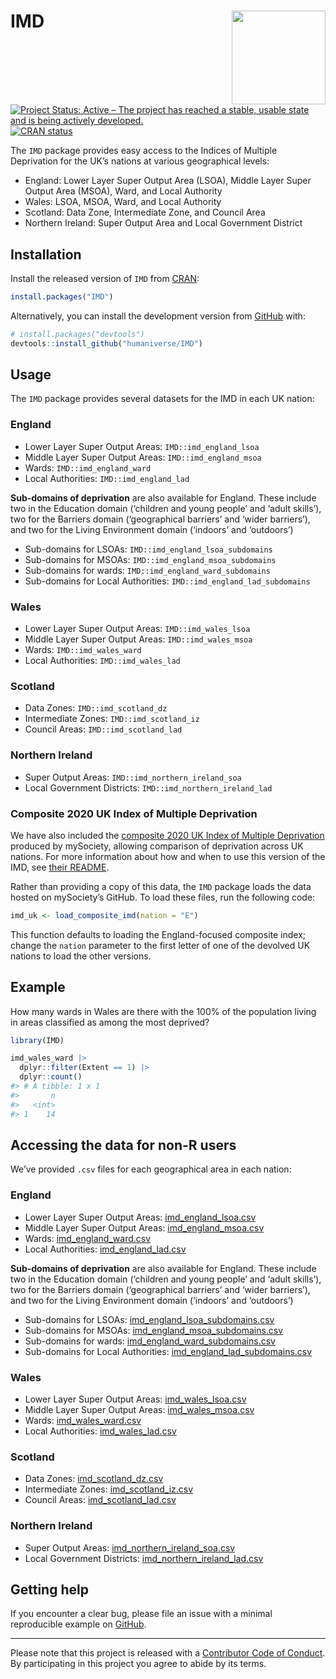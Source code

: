 
<!-- README.md is generated from README.Rmd. Please edit that file -->

# IMD <img src='man/figures/logo.png' align="right" height="150" /></a>

<!-- badges: start -->

[![Project Status: Active – The project has reached a stable, usable
state and is being actively
developed.](https://www.repostatus.org/badges/latest/active.svg)](https://www.repostatus.org/#active)
[![CRAN
status](https://www.r-pkg.org/badges/version/IMD)](https://cran.r-project.org/package=IMD)
<!-- badges: end -->

The `IMD` package provides easy access to the Indices of Multiple
Deprivation for the UK’s nations at various geographical levels:

-   England: Lower Layer Super Output Area (LSOA), Middle Layer Super
    Output Area (MSOA), Ward, and Local Authority
-   Wales: LSOA, MSOA, Ward, and Local Authority
-   Scotland: Data Zone, Intermediate Zone, and Council Area
-   Northern Ireland: Super Output Area and Local Government District

## Installation

Install the released version of `IMD` from
[CRAN](https://cran.r-project.org/package=IMD):

``` r
install.packages("IMD")
```

Alternatively, you can install the development version from
[GitHub](https://github.com/) with:

``` r
# install.packages("devtools")
devtools::install_github("humaniverse/IMD")
```

## Usage

The `IMD` package provides several datasets for the IMD in each UK
nation:

### England

-   Lower Layer Super Output Areas: `IMD::imd_england_lsoa`
-   Middle Layer Super Output Areas: `IMD::imd_england_msoa`
-   Wards: `IMD::imd_england_ward`
-   Local Authorities: `IMD::imd_england_lad`

**Sub-domains of deprivation** are also available for England. These
include two in the Education domain (‘children and young people’ and
‘adult skills’), two for the Barriers domain (‘geographical barriers’
and ‘wider barriers’), and two for the Living Environment domain
(‘indoors’ and ‘outdoors’)

-   Sub-domains for LSOAs: `IMD::imd_england_lsoa_subdomains`
-   Sub-domains for MSOAs: `IMD::imd_england_msoa_subdomains`
-   Sub-domains for wards: `IMD::imd_england_ward_subdomains`
-   Sub-domains for Local Authorities: `IMD::imd_england_lad_subdomains`

### Wales

-   Lower Layer Super Output Areas: `IMD::imd_wales_lsoa`
-   Middle Layer Super Output Areas: `IMD::imd_wales_msoa`
-   Wards: `IMD::imd_wales_ward`
-   Local Authorities: `IMD::imd_wales_lad`

### Scotland

-   Data Zones: `IMD::imd_scotland_dz`
-   Intermediate Zones: `IMD::imd_scotland_iz`
-   Council Areas: `IMD::imd_scotland_lad`

### Northern Ireland

-   Super Output Areas: `IMD::imd_northern_ireland_soa`
-   Local Government Districts: `IMD::imd_northern_ireland_lad`

### Composite 2020 UK Index of Multiple Deprivation

We have also included the [composite 2020 UK Index of Multiple
Deprivation](https://github.com/mysociety/composite_uk_imd) produced by
mySociety, allowing comparison of deprivation across UK nations. For
more information about how and when to use this version of the IMD, see
[their
README](https://github.com/mysociety/composite_uk_imd/blob/master/readme.md).

Rather than providing a copy of this data, the `IMD` package loads the
data hosted on mySociety’s GitHub. To load these files, run the
following code:

``` r
imd_uk <- load_composite_imd(nation = "E")
```

This function defaults to loading the England-focused composite index;
change the `nation` parameter to the first letter of one of the devolved
UK nations to load the other versions.

## Example

How many wards in Wales are there with the 100% of the population living
in areas classified as among the most deprived?

``` r
library(IMD)

imd_wales_ward |> 
  dplyr::filter(Extent == 1) |> 
  dplyr::count()
#> # A tibble: 1 x 1
#>       n
#>   <int>
#> 1    14
```

## Accessing the data for non-R users

We’ve provided `.csv` files for each geographical area in each nation:

### England

-   Lower Layer Super Output Areas:
    [imd_england_lsoa.csv](https://github.com/matthewgthomas/IMD/raw/master/data-raw/imd_england_lsoa.csv)
-   Middle Layer Super Output Areas:
    [imd_england_msoa.csv](https://github.com/matthewgthomas/IMD/raw/master/data-raw/imd_england_msoa.csv)
-   Wards:
    [imd_england_ward.csv](https://github.com/matthewgthomas/IMD/raw/master/data-raw/imd_england_ward.csv)
-   Local Authorities:
    [imd_england_lad.csv](https://github.com/matthewgthomas/IMD/raw/master/data-raw/imd_england_lad.csv)

**Sub-domains of deprivation** are also available for England. These
include two in the Education domain (‘children and young people’ and
‘adult skills’), two for the Barriers domain (‘geographical barriers’
and ‘wider barriers’), and two for the Living Environment domain
(‘indoors’ and ‘outdoors’)

-   Sub-domains for LSOAs:
    [imd_england_lsoa_subdomains.csv](https://github.com/matthewgthomas/IMD/raw/master/data-raw/imd_england_lsoa_subdomains.csv)
-   Sub-domains for MSOAs:
    [imd_england_msoa_subdomains.csv](https://github.com/matthewgthomas/IMD/raw/master/data-raw/imd_england_msoa_subdomains.csv)
-   Sub-domains for wards:
    [imd_england_ward_subdomains.csv](https://github.com/matthewgthomas/IMD/raw/master/data-raw/imd_england_ward_subdomains.csv)
-   Sub-domains for Local Authorities:
    [imd_england_lad_subdomains.csv](https://github.com/matthewgthomas/IMD/raw/master/data-raw/imd_england_lad_subdomains.csv)

### Wales

-   Lower Layer Super Output Areas:
    [imd_wales_lsoa.csv](https://github.com/matthewgthomas/IMD/raw/master/data-raw/imd_wales_lsoa.csv)
-   Middle Layer Super Output Areas:
    [imd_wales_msoa.csv](https://github.com/matthewgthomas/IMD/raw/master/data-raw/imd_wales_msoa.csv)
-   Wards:
    [imd_wales_ward.csv](https://github.com/matthewgthomas/IMD/raw/master/data-raw/imd_wales_ward.csv)
-   Local Authorities:
    [imd_wales_lad.csv](https://github.com/matthewgthomas/IMD/raw/master/data-raw/imd_wales_lad.csv)

### Scotland

-   Data Zones:
    [imd_scotland_dz.csv](https://github.com/matthewgthomas/IMD/raw/master/data-raw/imd_scotland_dz.csv)
-   Intermediate Zones:
    [imd_scotland_iz.csv](https://github.com/matthewgthomas/IMD/raw/master/data-raw/imd_scotland_iz.csv)
-   Council Areas:
    [imd_scotland_lad.csv](https://github.com/matthewgthomas/IMD/raw/master/data-raw/imd_scotland_lad.csv)

### Northern Ireland

-   Super Output Areas:
    [imd_northern_ireland_soa.csv](https://github.com/matthewgthomas/IMD/raw/master/data-raw/imd_northern_ireland_soa.csv)
-   Local Government Districts:
    [imd_northern_ireland_lad.csv](https://github.com/matthewgthomas/IMD/raw/master/data-raw/imd_northern_ireland_lad.csv)

## Getting help

If you encounter a clear bug, please file an issue with a minimal
reproducible example on
[GitHub](https://github.com/matthewgthomas/IMD/issues).

------------------------------------------------------------------------

Please note that this project is released with a [Contributor Code of
Conduct](https://www.contributor-covenant.org/version/2/0/code_of_conduct/).
By participating in this project you agree to abide by its terms.
